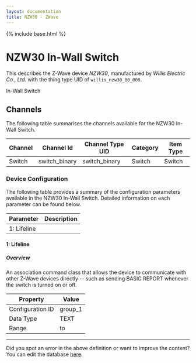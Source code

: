 ```yaml
---
layout: documentation
title: NZW30 - ZWave
---
```


{% include base.html %}

# NZW30 In-Wall Switch

This describes the Z-Wave device *NZW30*, manufactured by *Willis Electric Co., Ltd.* with the thing type UID of ```willis_nzw30_00_000```. 

In-Wall Switch


## Channels
The following table summarises the channels available for the NZW30 In-Wall Switch.

| Channel | Channel Id | Channel Type UID | Category | Item Type |
|---------|------------|------------------|----------|-----------|
| Switch | switch_binary | switch_binary | Switch | Switch |


### Device Configuration
The following table provides a summary of the configuration parameters available in the NZW30 In-Wall Switch.
Detailed information on each parameter can be found below.

| Parameter   | Description |
|-------------|-------------|
| 1: Lifeline |  |


#### 1: Lifeline

  


##### Overview 

An association command class that allows the device to communicate with other Z-Wave devices directly -- such as sending BASIC REPORT whenever the switch is turned on or off.


| Property         | Value    |
|------------------|----------|
| Configuration ID | group_1 |
| Data Type        | TEXT |
| Range |  to  |


---

Did you spot an error in the above definition or want to improve the content?
You can edit the database [here](http://www.cd-jackson.com/index.php/zwave/zwave-device-database/zwave-device-list/devicesummary/776).
